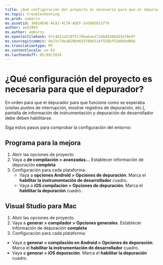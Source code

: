 ```yaml
---
title: ¿Qué configuración del proyecto es necesaria para que el depurador?
ms.topic: troubleshooting
ms.prod: xamarin
ms.assetid: 3A024E4E-ACA3-4C7A-ADEF-541665D15779
author: asb3993
ms.author: amburns
ms.openlocfilehash: 67c4b51a518f5c7dba6ae372dbd9206dd3ef8e9f
ms.sourcegitcommit: 0a72c7dea020b965378b6314f558bf5360dbd066
ms.translationtype: MT
ms.contentlocale: es-ES
ms.lasthandoff: 05/09/2018
---
```

# <a name="what-project-settings-are-required-for-the-debugger"></a>¿Qué configuración del proyecto es necesaria para que el depurador?

En orden para que el depurador para que funcione como se esperaba (visitas puntos de interrupción, mostrar registros de depuración, etc.), pantalla de información de instrumentación y depuración de desarrollador debe deben habilitarse.

Siga estos pasos para comprobar la configuración del entorno:

## <a name="visual-studio"></a>Programa para la mejora
1. Abrir las opciones de proyecto
2. Vaya a **de compilación > avanzadas...** Establecer información de depuración **completa**
3. Configuración para cada plataforma:
   - Vaya a **opciones Android > Opciones de depuración**. Marca el **habilitar la instrumentación de desarrollador** cuadro.
   - Vaya a **iOS compilación > Opciones de depuración**. Marca el **habilitar la depuración** cuadro.

## <a name="visual-studio-for-mac"></a>Visual Studio para Mac
1. Abrir las opciones de proyecto
2. Vaya a **generar > compilador > Opciones generales**. Establecer información de depuración **completa**
3. Configuración para cada plataforma:
  - Vaya a **generar > compilación en Android > Opciones de depuración**. Marca el **habilitar la instrumentación de desarrollador** cuadro.
  - Vaya a **generar > iOS depuración**. Marca el **habilitar la depuración** cuadro.

